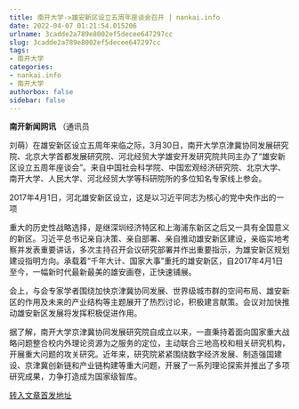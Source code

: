 ```yaml
---
title: 南开大学->雄安新区设立五周年座谈会召开 | nankai.info
date: 2022-04-07 01:21:54.015206
urlname: 3cadde2a789e8002ef5decee647297cc
slug: 3cadde2a789e8002ef5decee647297cc
tags: 
- 南开大学
categories:
- nankai.info
- 南开大学
authorbox: false
sidebar: false
---
```

**南开新闻网讯** （通讯员

刘萌）在雄安新区设立五周年来临之际，3月30日，南开大学京津冀协同发展研究院、北京大学首都发展研究院、河北经贸大学雄安开发研究院共同主办了“雄安新区设立五周年座谈会”。来自中国社会科学院、中国宏观经济研究院、北京大学、南开大学、人民大学、河北经贸大学等科研院所的多位知名专家线上参会。

2017年4月1日，河北雄安新区设立，这是以习近平同志为核心的党中央作出的一项
<!--more-->
重大的历史性战略选择，是继深圳经济特区和上海浦东新区之后又一具有全国意义的新区。习近平总书记亲自决策、亲自部署、亲自推动雄安新区建设，亲临实地考察并发表重要讲话，多次主持召开会议研究部署并作出重要指示，为雄安新区规划建设指明方向。承载着“千年大计、国家大事”重托的雄安新区，自2017年4月1日至今，一幅新时代最新最美的雄安画卷，正快速铺展。

会上，与会专家学者围绕加快京津冀协同发展、世界级城市群的空间布局、雄安新区的作用及未来的产业结构等主题展开了热烈讨论，积极建言献策。会议对加快推动雄安新区发展将发挥积极促进作用。

据了解，南开大学京津冀协同发展研究院自成立以来，一直秉持着面向国家重大战略问题整合校内外理论资源为之服务的定位，主动联合三地高校和相关研究机构，开展重大问题的攻关研究。近年来，研究院紧紧围绕数字经济发展、制造强国建设、京津冀创新链和产业链构建等重大问题，开展了一系列理论探索并推出了多项研究成果，力争打造成为国家级智库。



[转入文章首发地址](http://news.nankai.edu.cn/ywsd/system/2022/03/31/030050759.shtml)